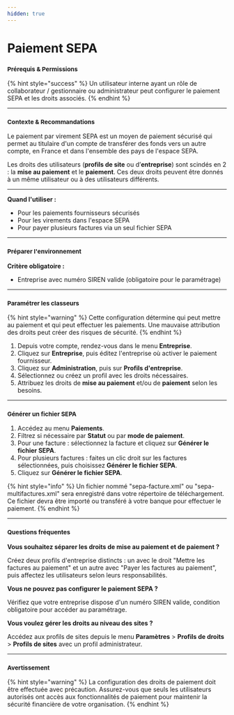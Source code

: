 ```yaml
---
hidden: true
---
```


# Paiement SEPA

### <sup>**Prérequis & Permissions**</sup>

{% hint style="success" %}
Un utilisateur interne ayant un rôle de collaborateur / gestionnaire ou administrateur peut configurer le paiement SEPA et les droits associés.
{% endhint %}

***

### <sup>**Contexte & Recommandations**</sup>

Le paiement par virement SEPA est un moyen de paiement sécurisé qui permet au titulaire d'un compte de transférer des fonds vers un autre compte, en France et dans l'ensemble des pays de l'espace SEPA.

Les droits des utilisateurs (**profils de site** ou d’**entreprise**) sont scindés en 2 : la **mise au paiement** et le **paiement**. Ces deux droits peuvent être donnés à un même utilisateur ou à des utilisateurs différents.

***

**Quand l'utiliser :**

* Pour les paiements fournisseurs sécurisés
* Pour les virements dans l'espace SEPA
* Pour payer plusieurs factures via un seul fichier SEPA

***

### <sup>**Préparer l'environnement**</sup>

**Critère obligatoire :**

* Entreprise avec numéro SIREN valide (obligatoire pour le paramétrage)

***

### <sup>**Paramétrer les classeurs**</sup>

{% hint style="warning" %}
Cette configuration détermine qui peut mettre au paiement et qui peut effectuer les paiements. Une mauvaise attribution des droits peut créer des risques de sécurité.
{% endhint %}

1. Depuis votre compte, rendez-vous dans le menu **Entreprise**.
2. Cliquez sur **Entreprise**, puis éditez l'entreprise où activer le paiement fournisseur.
3. Cliquez sur **Administration**, puis sur **Profils d'entreprise**.
4. Sélectionnez ou créez un profil avec les droits nécessaires.
5. Attribuez les droits de **mise au paiement** et/ou de **paiement** selon les besoins.

***

### <sup>**Générer un fichier SEPA**</sup>

1. Accédez au menu **Paiements**.
2. Filtrez si nécessaire par **Statut** ou par **mode de paiement**.
3. Pour une facture : sélectionnez la facture et cliquez sur **Générer le fichier SEPA**.
4. Pour plusieurs factures : faites un clic droit sur les factures sélectionnées, puis choisissez **Générer le fichier SEPA**.
5. Cliquez sur **Générer le fichier SEPA**.

{% hint style="info" %}
Un fichier nommé "sepa-facture.xml" ou "sepa-multifactures.xml" sera enregistré dans votre répertoire de téléchargement. Ce fichier devra être importé ou transféré à votre banque pour effectuer le paiement.
{% endhint %}

***

### <sup>**Questions fréquentes**</sup>

**Vous souhaitez séparer les droits de mise au paiement et de paiement ?**

Créez deux profils d'entreprise distincts : un avec le droit "Mettre les factures au paiement" et un autre avec "Payer les factures au paiement", puis affectez les utilisateurs selon leurs responsabilités.

**Vous ne pouvez pas configurer le paiement SEPA ?**

Vérifiez que votre entreprise dispose d'un numéro SIREN valide, condition obligatoire pour accéder au paramétrage.

**Vous voulez gérer les droits au niveau des sites ?**

Accédez aux profils de sites depuis le menu **Paramètres** > **Profils de droits** > **Profils de sites** avec un profil administrateur.

***

### <sup>**Avertissement**</sup>

{% hint style="warning" %}
La configuration des droits de paiement doit être effectuée avec précaution. Assurez-vous que seuls les utilisateurs autorisés ont accès aux fonctionnalités de paiement pour maintenir la sécurité financière de votre organisation.
{% endhint %}
